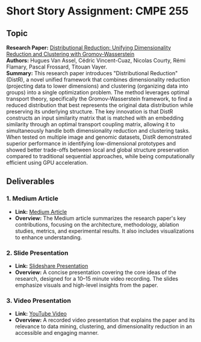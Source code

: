 # Short Story Assignment: CMPE 255

## Topic

**Research Paper:** [Distributional Reduction: Unifying Dimensionality Reduction and Clustering with Gromov-Wasserstein](https://arxiv.org/abs/2402.02239)  
**Authors:** Hugues Van Assel, Cédric Vincent-Cuaz, Nicolas Courty, Rémi Flamary, Pascal Frossard, Titouan Vayer.  
**Summary:** This research paper introduces "Distributional Reduction" (DistR), a novel unified framework that combines dimensionality reduction (projecting data to lower dimensions) and clustering (organizing data into groups) into a single optimization problem. The method leverages optimal transport theory, specifically the Gromov-Wasserstein framework, to find a reduced distribution that best represents the original data distribution while preserving its underlying structure. The key innovation is that DistR constructs an input similarity matrix that is matched with an embedding similarity through an optimal transport coupling matrix, allowing it to simultaneously handle both dimensionality reduction and clustering tasks. When tested on multiple image and genomic datasets, DistR demonstrated superior performance in identifying low-dimensional prototypes and showed better trade-offs between local and global structure preservation compared to traditional sequential approaches, while being computationally efficient using GPU acceleration.

## Deliverables

### 1. Medium Article

- **Link:** [Medium Article](https://medium.com/@pns00911/distributional-reduction-a-novel-framework-unifying-dimensionality-reduction-and-clustering-0a5b3430d0bf)
- **Overview:** The Medium article summarizes the research paper's key contributions, focusing on the architecture, methodology, ablation studies, metrics, and experimental results. It also includes visualizations to enhance understanding.

### 2. Slide Presentation

- **Link:** [Slideshare Presentation](https://www.slideshare.net/slideshow/distributional-reduction-unifying-dimensionality-reduction-and-clustering/274045513)
- **Overview:** A concise presentation covering the core ideas of the research, designed for a 10–15 minute video recording. The slides emphasize visuals and high-level insights from the paper.

### 3. Video Presentation

- **Link:** [YouTube Video](https://youtu.be/8yKBuL4tgFw)
- **Overview:** A recorded video presentation that explains the paper and its relevance to data mining, clustering, and dimensionality reduction in an accessible and engaging manner.
